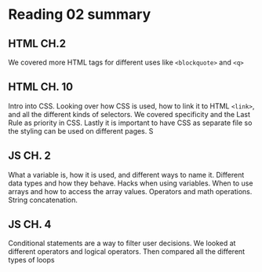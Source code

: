 # Reading 02 summary


## HTML CH.2 
We covered more HTML tags for different uses like `<blockquote>` and `<q>`

## HTML CH. 10
Intro into CSS. Looking over how CSS is used, how to link it to HTML `<link>`, and all the different kinds of selectors. We covered specificity and the Last Rule as priority in CSS. Lastly it is important to have CSS as separate file so the styling can be used on different pages. S

## JS CH. 2
What a variable is, how it is used, and different ways to name it. Different data types and how they behave. Hacks when using variables. When to use arrays and how to access the array values. Operators and math operations. String concatenation.

## JS CH. 4
Conditional statements are a way to filter user decisions. We looked at different operators and logical operators. Then compared all the different types of loops